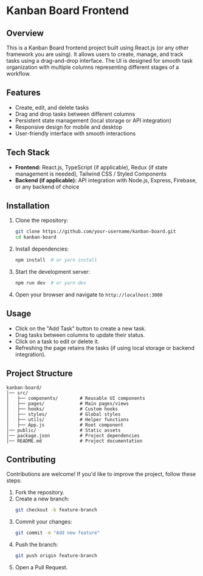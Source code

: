 # Kanban Board Frontend

## Overview
This is a Kanban Board frontend project built using React.js (or any other framework you are using). It allows users to create, manage, and track tasks using a drag-and-drop interface. The UI is designed for smooth task organization with multiple columns representing different stages of a workflow.

## Features
- Create, edit, and delete tasks
- Drag and drop tasks between different columns
- Persistent state management (local storage or API integration)
- Responsive design for mobile and desktop
- User-friendly interface with smooth interactions

## Tech Stack
- **Frontend:** React.js, TypeScript (if applicable), Redux (if state management is needed), Tailwind CSS / Styled Components
- **Backend (if applicable):** API integration with Node.js, Express, Firebase, or any backend of choice

## Installation
1. Clone the repository:
   ```sh
   git clone https://github.com/your-username/kanban-board.git
   cd kanban-board
   ```
2. Install dependencies:
   ```sh
   npm install  # or yarn install
   ```
3. Start the development server:
   ```sh
   npm run dev  # or yarn dev
   ```
4. Open your browser and navigate to `http://localhost:3000`

## Usage
- Click on the "Add Task" button to create a new task.
- Drag tasks between columns to update their status.
- Click on a task to edit or delete it.
- Refreshing the page retains the tasks (if using local storage or backend integration).

## Project Structure
```
kanban-board/
│── src/
│   ├── components/        # Reusable UI components
│   ├── pages/             # Main pages/views
│   ├── hooks/             # Custom hooks
│   ├── styles/            # Global styles
│   ├── utils/             # Helper functions
│   ├── App.js             # Root component
│── public/                # Static assets
│── package.json           # Project dependencies
│── README.md              # Project documentation
```

## Contributing
Contributions are welcome! If you'd like to improve the project, follow these steps:
1. Fork the repository.
2. Create a new branch:
   ```sh
   git checkout -b feature-branch
   ```
3. Commit your changes:
   ```sh
   git commit -m "Add new feature"
   ```
4. Push the branch:
   ```sh
   git push origin feature-branch
   ```
5. Open a Pull Request.



